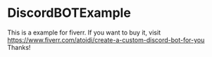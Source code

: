 # DiscordBOTExample
This is a example for fiverr.
If you want to buy it, visit https://www.fiverr.com/atoidi/create-a-custom-discord-bot-for-you
Thanks!
